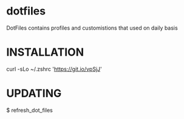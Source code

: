 dotfiles
========

DotFiles contains profiles  and customistions that used on daily basis

# INSTALLATION
 
curl -sLo ~/.zshrc 'https://git.io/vpSjJ'


# UPDATING
$ refresh_dot_files


